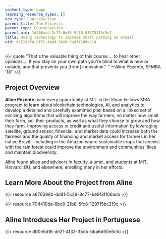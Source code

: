 ```yaml
---
content_type: page
learning_resource_types: []
ocw_type: CourseSection
parent_title: The Projects
parent_type: CourseSection
parent_uid: 1d466add-2c73-0e38-9f76-81575115c5e7
title: Using Technology to Improve Small Farming in Brazil
uid: 6e519cf4-8ff2-4e4d-3420-3a9f41ddec14
---
```


{{< quote "That's the valuable thing of this course … to hear other opinions…. If you stay on your own path you're blind to what is new or outside, and that prevents you [from] innovation." " —Aline Pezente, SFMBA '18" >}}

Project Overview
----------------

**Aline Pezente** used every opportunity at MIT in the Sloan Fellows MBA program to learn about blockchain technologies, AI, and analytics to develop a detailed and carefully examined plan based on a linked set of evolving algorithms that will improve the way farmers, no matter how small their farm, sell their products, as well as what they choose to grow and how they farm. Improving access to credit and useful information by leveraging satellite, ground sensor, financial, and market data could increase both the fairness and the quality of financing and market access for farmers in her native Brazil—including in the Amazon where sustainable crops that coexist with the rain forest could improve the environment and communities’ lives and maintain biodiversity.

Aline found allies and advisors in faculty, alumni, and students at MIT, Harvard, BU, and elsewhere, enrolling many in her efforts.

Learn More About the Project from Aline
---------------------------------------

{{< resource a8703960-dd81-5c29-8c77-be9f3f106acb >}}

{{< resource 704410da-6bc8-21b8-5fc8-129715bc219c >}}

Aline Introduces Her Project in Portuguese
------------------------------------------

{{< resource d00e5d16-de2f-4f33-35db-bba6d60e6c1d >}}
